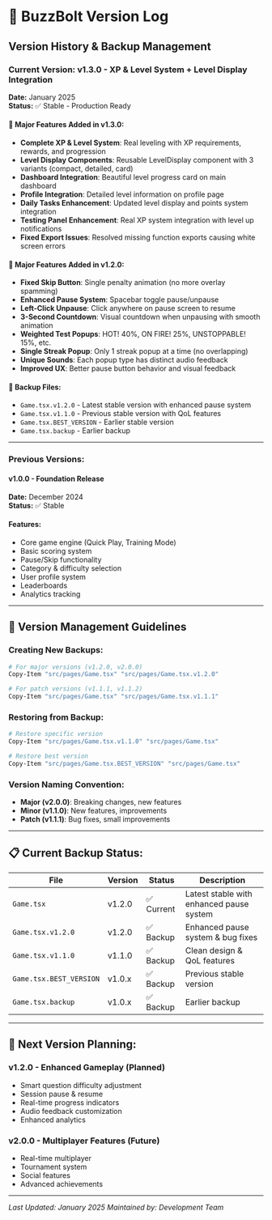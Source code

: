 # 🚀 BuzzBolt Version Log

## Version History & Backup Management

### Current Version: **v1.3.0** - XP & Level System + Level Display Integration
**Date:** January 2025  
**Status:** ✅ Stable - Production Ready

#### 🎯 Major Features Added in v1.3.0:
- **Complete XP & Level System**: Real leveling with XP requirements, rewards, and progression
- **Level Display Components**: Reusable LevelDisplay component with 3 variants (compact, detailed, card)
- **Dashboard Integration**: Beautiful level progress card on main dashboard
- **Profile Integration**: Detailed level information on profile page
- **Daily Tasks Enhancement**: Updated level display and points system integration
- **Testing Panel Enhancement**: Real XP system integration with level up notifications
- **Fixed Export Issues**: Resolved missing function exports causing white screen errors

#### 🎯 Major Features Added in v1.2.0:
- **Fixed Skip Button**: Single penalty animation (no more overlay spamming)
- **Enhanced Pause System**: Spacebar toggle pause/unpause
- **Left-Click Unpause**: Click anywhere on pause screen to resume
- **3-Second Countdown**: Visual countdown when unpausing with smooth animation
- **Weighted Test Popups**: HOT! 40%, ON FIRE! 25%, UNSTOPPABLE! 15%, etc.
- **Single Streak Popup**: Only 1 streak popup at a time (no overlapping)
- **Unique Sounds**: Each popup type has distinct audio feedback
- **Improved UX**: Better pause button behavior and visual feedback

#### 📁 Backup Files:
- `Game.tsx.v1.2.0` - Latest stable version with enhanced pause system
- `Game.tsx.v1.1.0` - Previous stable version with QoL features
- `Game.tsx.BEST_VERSION` - Earlier stable version
- `Game.tsx.backup` - Earlier backup

---

### Previous Versions:

#### v1.0.0 - Foundation Release
**Date:** December 2024  
**Status:** ✅ Stable

#### Features:
- Core game engine (Quick Play, Training Mode)
- Basic scoring system
- Pause/Skip functionality
- Category & difficulty selection
- User profile system
- Leaderboards
- Analytics tracking

---

## 🔧 Version Management Guidelines

### Creating New Backups:
```bash
# For major versions (v1.2.0, v2.0.0)
Copy-Item "src/pages/Game.tsx" "src/pages/Game.tsx.v1.2.0"

# For patch versions (v1.1.1, v1.1.2)
Copy-Item "src/pages/Game.tsx" "src/pages/Game.tsx.v1.1.1"
```

### Restoring from Backup:
```bash
# Restore specific version
Copy-Item "src/pages/Game.tsx.v1.1.0" "src/pages/Game.tsx"

# Restore best version
Copy-Item "src/pages/Game.tsx.BEST_VERSION" "src/pages/Game.tsx"
```

### Version Naming Convention:
- **Major (v2.0.0)**: Breaking changes, new features
- **Minor (v1.1.0)**: New features, improvements
- **Patch (v1.1.1)**: Bug fixes, small improvements

---

## 📋 Current Backup Status:

| File | Version | Status | Description |
|------|--------|--------|-------------|
| `Game.tsx` | v1.2.0 | ✅ Current | Latest stable with enhanced pause system |
| `Game.tsx.v1.2.0` | v1.2.0 | ✅ Backup | Enhanced pause system & bug fixes |
| `Game.tsx.v1.1.0` | v1.1.0 | ✅ Backup | Clean design & QoL features |
| `Game.tsx.BEST_VERSION` | v1.0.x | ✅ Backup | Previous stable version |
| `Game.tsx.backup` | v1.0.x | ✅ Backup | Earlier backup |

---

## 🎯 Next Version Planning:

### v1.2.0 - Enhanced Gameplay (Planned)
- Smart question difficulty adjustment
- Session pause & resume
- Real-time progress indicators
- Audio feedback customization
- Enhanced analytics

### v2.0.0 - Multiplayer Features (Future)
- Real-time multiplayer
- Tournament system
- Social features
- Advanced achievements

---

*Last Updated: January 2025*
*Maintained by: Development Team*
